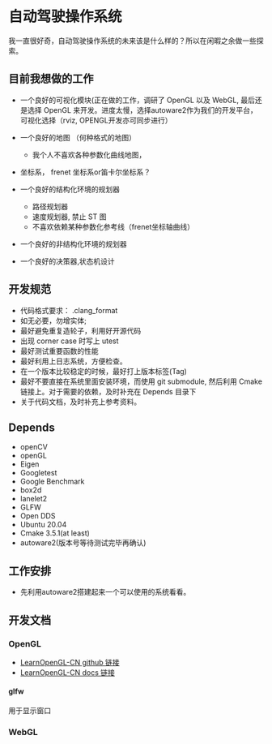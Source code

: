 # 自动驾驶操作系统

我一直很好奇，自动驾驶操作系统的未来该是什么样的？所以在闲暇之余做一些探索。

## 目前我想做的工作

- 一个良好的可视化模块(正在做的工作，调研了 OpenGL 以及 WebGL, 最后还是选择 OpenGL 来开发。进度太慢，选择autoware2作为我们的开发平台，可视化选择（rviz, OPENGL开发亦可同步进行）
- 一个良好的地图 （何种格式的地图）
  - 我个人不喜欢各种参数化曲线地图，
- 坐标系， frenet 坐标系or笛卡尔坐标系？

- 一个良好的结构化环境的规划器
  - 路径规划器
  - 速度规划器, 禁止 ST 图
  - 不喜欢依赖某种参数化参考线（frenet坐标轴曲线）
- 一个良好的非结构化环境的规划器
- 一个良好的决策器,状态机设计

## 开发规范

- 代码格式要求： .clang_format
- 如无必要，勿增实体;
- 最好避免重复造轮子，利用好开源代码
- 出现 corner case 时写上 utest
- 最好测试重要函数的性能
- 最好利用上日志系统，方便检查。
- 在一个版本比较稳定的时候，最好打上版本标签(Tag)
- 最好不要直接在系统里面安装环境，而使用 git submodule, 然后利用 Cmake 链接上。对于需要的依赖，及时补充在 Depends 目录下
- 关于代码文档，及时补充上参考资料。

## Depends

- openCV
- openGL
- Eigen
- Googletest
- Google Benchmark
- box2d
- lanelet2
- GLFW
- Open DDS
- Ubuntu 20.04
- Cmake 3.5.1(at least)
- autoware2(版本号等待测试完毕再确认)

## 工作安排

- 先利用autoware2搭建起来一个可以使用的系统看看。

## 开发文档

### OpenGL

- [LearnOpenGL-CN github 链接](https://github.com/LearnOpenGL-CN/LearnOpenGL-CN)
- [LearnOpenGL-CN docs 链接](https://learnopengl-cn.github.io/)

#### glfw

用于显示窗口

### WebGL
